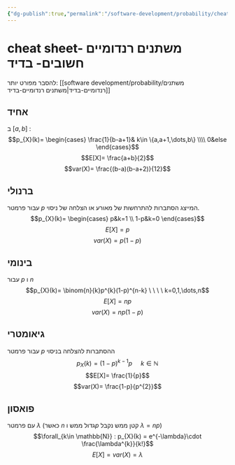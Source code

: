 ```yaml
---
{"dg-publish":true,"permalink":"/software-development/probability/cheat-sheet/","tags":["probability","computer_science"]}
---
```



# cheat sheet- משתנים רנדומיים חשובים- בדיד
להסבר מפורט יותר: [[software development/probability/משתנים רנדומיים-בדיד\|משתנים רנדומיים-בדיד]] 
## אחיד
ב $[a,b]$ :
$$p_{X}(k)= \begin{cases} \frac{1}{b-a+1}& k\in \{a,a+1,\dots,b\} \\\\ 0&else \end{cases}$$
$$E[X]= \frac{a+b}{2}$$
$$var(X)= \frac{(b-a)(b-a+2)}{12}$$


## ברנולי
עבור פרמטר $p$ המייצג הסתברות להתרחשות של מאורע או הצלחה של ניסוי.
$$p_{X}(k)= \begin{cases} p&k=1 \\ 1-p&k=0 \end{cases}$$
$$E[X]=p$$
$$var(X)=p(1-p)$$

## בינומי
עבור $p$ ו $n$ 
$$p_{X}(k)= \binom{n}{k}p^{k}(1-p)^{n-k} \ \ \ \ k=0,1,\dots,n$$
$$E[X]=np$$
$$var(X)= np(1-p)$$




## גיאומטרי 
עבור פרמטר $p$ ההסתברות להצלחה בניסוי 
$$p_{X}(k)= (1-p)^{k-1}p \ \ \ \ \ k\in \mathbb{N}$$
$$E[X]= \frac{1}{p}$$
$$var(X)= \frac{1-p}{p^{2}}$$



##  פואסון
עם פרמטר $\lambda$ (כאשר $n$ גדול ממש ו$p$ קטן ממש נקבל $\lambda = np$) 
$$\forall_{k\in \mathbb{N}} : p_{X}(k) = e^{-\lambda}\cdot \frac{\lambda^{k}}{k!}$$
$$E[X]=var(X)=\lambda$$



